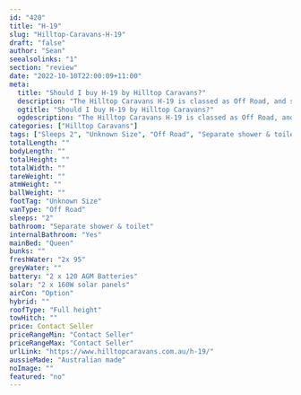 ```yaml
---
id: "420"
title: "H-19"
slug: "Hilltop-Caravans-H-19"
draft: "false"
author: "Sean"
seealsolinks: "1"
section: "review"
date: "2022-10-10T22:00:09+11:00"
meta:
  title: "Should I buy H-19 by Hilltop Caravans?"
  description: "The Hilltop Caravans H-19 is classed as Off Road, and sleeps 2 people. It is Australian made and comes in at Unknown Size. It generally has Separate shower & toilet."
  ogtitle: "Should I buy H-19 by Hilltop Caravans?"
  ogdescription: "The Hilltop Caravans H-19 is classed as Off Road, and sleeps 2 people. It is Australian made and comes in at Unknown Size. It generally has Separate shower & toilet."
categories: ["Hilltop Caravans"]
tags: ["Sleeps 2", "Unknown Size", "Off Road", "Separate shower & toilet", "Full height", "Price Unknown", "Australian made"]
totalLength: ""
bodyLength: ""
totalHeight: ""
totalWidth: ""
tareWeight: ""
atmWeight: ""
ballWeight: ""
footTag: "Unknown Size"
vanType: "Off Road"
sleeps: "2"
bathroom: "Separate shower & toilet"
internalBathroom: "Yes"
mainBed: "Queen"
bunks: ""
freshWater: "2x 95"
greyWater: ""
battery: "2 x 120 AGM Batteries"
solar: "2 x 160W solar panels"
airCon: "Option"
hybrid: ""
roofType: "Full height"
towHitch: ""
price: Contact Seller
priceRangeMin: "Contact Seller"
priceRangeMax: "Contact Seller"
urlLink: "https://www.hilltopcaravans.com.au/h-19/"
aussieMade: "Australian made"
noImage: ""
featured: "no"
---
```

